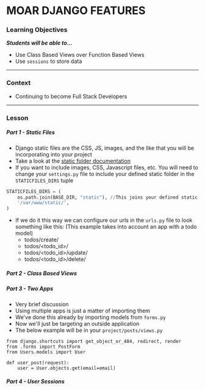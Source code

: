 # MOAR DJANGO FEATURES

### Learning Objectives
***Students will be able to...***

* Use Class Based Views over Function Based Views
* Use `sessions` to store data

---
### Context

* Continuing to become Full Stack Developers

---
### Lesson

##### Part 1 - Static Files

* Django static files are the CSS, JS, images, and the like that you will be incorporating into your project
* Take a look at the [static folder documentation](https://docs.djangoproject.com/en/1.8/howto/static-files/)
* If you want to include images, CSS, Javascript files, etc. You will need to change your `settings.py` file to include your defined static folder in the `STATICFILES_DIRS` tuple

```python
STATICFILES_DIRS = (
    os.path.join(BASE_DIR, "static"), //This joins your defined static folder with the base directory and adds it to the staticfiles_dir tuple
    '/var/www/static/',
)
```

* If we do it this way we can configure our urls in the `urls.py` file to look something like this: (This example takes into account an app with a todo model)   
    * todos/create/
    * todos/<todo_id>/
    - todos/<todo_id>/update/
    - todos/<todo_id>/delete/


##### Part 2 - Class Based Views

##### Part 3 - Two Apps

* Very brief discussion
* Using multiple apps is just a matter of importing them
* We've done this already by importing models from `forms.py`
* Now we'll just be targeting an outside application
* The below example will be in your `project/posts/views.py`

```
from django.shortcuts import get_object_or_404, redirect, render
from .forms import PostForm
from Users.models import User

def user_post(request):
	user = User.objects.get(email=email)
```


##### Part 4 - User Sessions